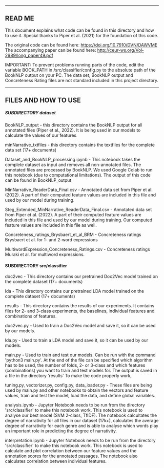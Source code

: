 ---------------------------------
READ ME
---------------------------------

This document explains what code can be found in this directory and how to use it.
Special thanks to Piper et al. (2021) for the foundation of this code.

The original code can be found here: https://doi.org/10.7910/DVN/DAWVME
The accompanying paper can be found here: http://ceur-ws.org/Vol-2989/long_paper49.pdf


IMPORTANT: To prevent problems running parts of the code, edit the variable BOOK_PATH in /src/classifier/config.py to
the absolute path of the BookNLP output on your PC. The data set, BookNLP output and Concreteness Rating files are not standard included in this project
directory.

---------------------------------
FILES AND HOW TO USE
---------------------------------

##### SUBDIRECTORY dataset

BookNLP_output - this directory contains the BookNLP output for all annotated files (Piper et al., 2022). It is being used in our models to calculate the values of our features.

minNarrative_txtfiles - this directory contains the textfiles for the complete data set (17+ documents)

Dataset\_and\_BookNLP_processing.ipynb - This notebook takes the complete dataset as input and removes all non-annotated files. The annotated files are processed by BookNLP. We used Google Colab to run this notebook (due to computational limitations). The output of this code can be found in BookNLP\_output

MinNarrative\_ReaderData_Final.csv - Annotated data set from Piper et al. (2022). A part of their computed feature values are included in this file and used by our model during training.

Steg\_Extended\_MinNarrative\_ReaderData\_Final.csv  - Annotated data set from Piper et al. (2022). A part of their computed feature values are included in this file and used by our model during training. Our computed feature values are included in this file as well.

Concreteness\_ratings\_Brysbaert\_et\_al_BRM - Concreteness ratings Brysbaert et al. for 1- and 2-word expressions

MultiwordExpression\_Concreteness\_Ratings.csv - Concreteness ratings Muraki et al. for multiword expressions.


#### SUBDIRECTORY src/classifier

doc2vec - This directory contains our pretrained Doc2Vec model trained on the complete dataset (17+ documents)

lda - This directory contains our pretrained LDA model trained on the complete dataset (17+ documents)

results - This directory contains the results of our experiments. It contains files for 2- and 3-class experiments, the baselines, individual features and combinations of features.

doc2vec.py - Used to train a Doc2Vec model and save it, so it can be used by our models.

lda.py - Used to train a LDA model and save it, so it can be used by our models.

main.py - Used to train and test our models. Can be run with the command 'python3 main.py'. At the
end of the file can be specified which algorithm has to be used, the number of folds, 2- or 3-class and which features (combinations) you want to train and test models for. The output is saved in a file in the directory 'results'
To make the code properly work,

tuning.py, vectorizer.py, config.py, data_loader.py - These files are being used by main.py and other notebooks to obtain the vectors and feature values, train and test the model, load the data, and define global variables.

analysis.ipynb - Jupyter Notebook needs to be run from the directory 'src/classifier' to make this notebook work. This notebook is used to analyse our best model (SVM 2-class, TfIDF). The notebook calcultates the degree of narrativity for all files in our dataset (17k+), calculates the average degree of narrativity for each genre and is able to analyse which words play an important role in predicting the degree of narrativity.

interpretation.ipynb - Jupyter Notebook needs to be run from the directory 'src/classifier' to make this notebook work. This notebook is used to calculate and plot correlation between our feature values and the annotation scores for the annotated passages. The notebook also calculates correlation between individual features.

